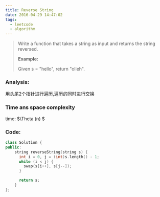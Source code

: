 ```yaml
---
title: Reverse String
date: 2016-04-29 14:47:02
tags: 
  - leetcode
  - algorithm
---
```

>Write a function that takes a string as input and returns the string reversed.
>
>**Example:**
>
>Given s = "hello", return "olleh".

### Analysis:
用头尾2个指针进行遍历,遍历的同时进行交换
### Time ans space complexity
time: $\Theta (n) $
### Code:
```cpp
class Solution {
public:
    string reverseString(string s) {
      int i = 0, j = (int)s.length() - 1;
      while (i < j) {
        swap(s[i++], s[j--]);
      }

      return s;
    }
};
```
